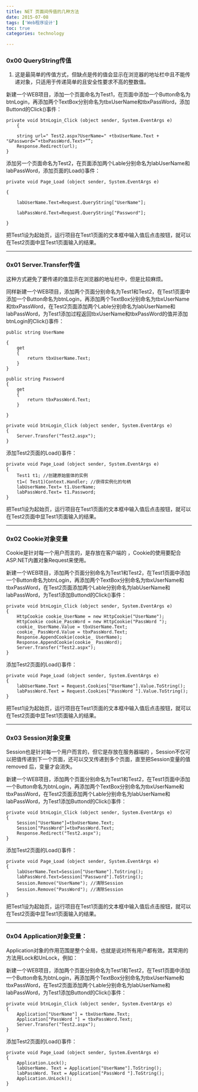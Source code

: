 ```yaml
---
title: NET 页面间传值的几种方法
date: 2015-07-08
tags: ['Web程序设计']
toc: true
categories: technology

---
```

### 0x00 QueryString传值
1. 这是最简单的传值方式，但缺点是传的值会显示在浏览器的地址栏中且不能传递对象，只适用于传递简单的且安全性要求不高的整数值。

新建一个WEB项目，添加一个页面命名为Test1，在页面中添加一个Button命名为btnLogin，再添加两个TextBox分别命名为tbxUserName和tbxPassWord，添加Buttond的Click()事件：

```
private void btnLogin_Click (object sender, System.EventArgs e)
    {

    string url=" Test2.aspx?UserName=" +tbxUserName.Text + "&Password=”+tbxPassWord.Text+””;
    Response.Redirect(url);
}
```

添加另一个页面命名为Test2，在页面添加两个Lable分别命名为labUserName和labPassWord，添加页面的Load()事件：

```
private void Page_Load (object sender, System.EventArgs e)

{

    labUserName.Text=Request.QueryString["UserName"];

    labPassWord.Text=Request.QueryString["Password"];

}
```

把Test1设为起始页，运行项目在Test1页面的文本框中输入值后点击按钮，就可以在Test2页面中显Test1页面输入的结果。

 

---
### 0x01 Server.Transfer传值
这种方式避免了要传递的值显示在浏览器的地址栏中，但是比较麻烦。

同样新建一个WEB项目，添加两个页面分别命名为Test1和Test2，在Test1页面中添加一个Button命名为btnLogin，再添加两个TextBox分别命名为tbxUserName和tbxPassWord，在Test2页面添加两个Lable分别命名为labUserName和labPassWord，为Test1添加过程返回tbxUserName和tbxPassWord的值并添加btnLogin的Click()事件：

```
public string UserName

{
    get
    {
        return tbxUserName.Text;
    }
}

public string Password
{
    get
    {
        return tbxPassWord.Text;
    }

}

private void btnLogin_Click (object sender, System.EventArgs e)
{
    Server.Transfer("Test2.aspx");
}
```

添加Test2页面的Load()事件：

```
private void Page_Load (object sender, System.EventArgs e)
{
    Test1 t1; //创建原始窗体的实例
    t1=( Test1)Context.Handler; //获得实例化的句柄
    labUserName.Text= t1.UserName;
    labPassWord.Text= t1.Password;
}
```

把Test1设为起始页，运行项目在Test1页面的文本框中输入值后点击按钮，就可以在Test2页面中显Test1页面输入的结果。

 
---
### 0x02 Cookie对象变量
Cookie是针对每一个用户而言的，是存放在客户端的 ，Cookie的使用要配合ASP.NET内置对象Request来使用。

新建一个WEB项目，添加两个页面分别命名为Test1和Test2，在Test1页面中添加一个Button命名为btnLogin，再添加两个TextBox分别命名为tbxUserName和tbxPassWord，在Test2页面添加两个Lable分别命名为labUserName和labPassWord，为Test1添加Buttond的Click()事件：

```
private void btnLogin_Click (object sender, System.EventArgs e)
{
    HttpCookie cookie_UserName = new HttpCookie("UserName");
    HttpCookie cookie_PassWord = new HttpCookie("PassWord ");
    cookie_ UserName.Value = tbxUserName.Text;
    cookie_ PassWord.Value = tbxPassWord.Text;
    Response.AppendCookie(cookie_ UserName);
    Response.AppendCookie(cookie_ PassWord);
    Server.Transfer("Test2.aspx");
}
```

添加Test2页面的Load()事件：

```
private void Page_Load (object sender, System.EventArgs e)
{
    labUserName.Text = Request.Cookies["UserName"].Value.ToString();
    labPassWord.Text = Request.Cookies["PassWord "].Value.ToString();
}
```

把Test1设为起始页，运行项目在Test1页面的文本框中输入值后点击按钮，就可以在Test2页面中显Test1页面输入的结果。
 

---
### 0x03 Session对象变量
 Session也是针对每一个用户而言的，但它是存放在服务器端的 ，Session不仅可以把值传递到下一个页面，还可以交叉传递到多个页面，直至把Session变量的值removed 后，变量才会消失。

新建一个WEB项目，添加两个页面分别命名为Test1和Test2，在Test1页面中添加一个Button命名为btnLogin，再添加两个TextBox分别命名为tbxUserName和tbxPassWord，在Test2页面添加两个Lable分别命名为labUserName和labPassWord，为Test1添加Buttond的Click()事件：

```
private void btnLogin_Click (object sender, System.EventArgs e)
{
    Session["UserName"]=tbxUserName.Text;
    Session["PassWord"]=tbxPassWord.Text;
    Response.Redirect("Test2.aspx");
}
```

添加Test2页面的Load()事件：

```
private void Page_Load (object sender, System.EventArgs e)
{
    labUserName.Text=Session["UserName"].ToString();
    labPassWord.Text=Session["Password"].ToString();
    Session.Remove("UserName"); //清除Session
    Session.Remove("PassWord"); //清除Session
}
```

把Test1设为起始页，运行项目在Test1页面的文本框中输入值后点击按钮，就可以在Test2页面中显Test1页面输入的结果。

 

---
### 0x04 Application对象变量：
Application对象的作用范围是整个全局，也就是说对所有用户都有效。其常用的方法用Lock和UnLock，例如：

新建一个WEB项目，添加两个页面分别命名为Test1和Test2，在Test1页面中添加一个Button命名为btnLogin，再添加两个TextBox分别命名为tbxUserName和tbxPassWord，在Test2页面添加两个Lable分别命名为labUserName和labPassWord，为Test1添加Buttond的Click()事件：

```
private void btnLogin_Click (object sender, System.EventArgs e)
{
    Application["UserName"] = tbxUserName.Text;
    Application["PassWord "] = tbxPassWord.Text;
    Server.Transfer("Test2.aspx");
}
```

添加Test2页面的Load()事件：

```
private void Page_Load (object sender, System.EventArgs e)
{
    Application.Lock();
    labUserName. Text = Application["UserName"].ToString();
    labPassWord. Text = Application["PassWord "].ToString();
    Application.UnLock();
}
```


